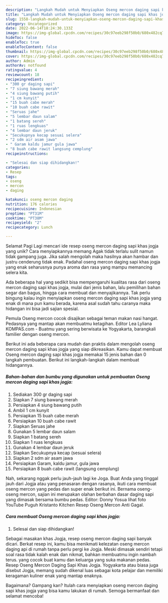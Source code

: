 ```yaml
---
description: "Langkah Mudah untuk Menyiapkan Oseng mercon daging sapi khas jogja yang Enak, Sempurna"
title: "Langkah Mudah untuk Menyiapkan Oseng mercon daging sapi khas jogja yang Enak, Sempurna"
slug: 1558-langkah-mudah-untuk-menyiapkan-oseng-mercon-daging-sapi-khas-jogja-yang-enak-sempurna
category: Uncategorized
date: 2022-06-14T18:24:30.133Z
image: https://img-global.cpcdn.com/recipes/30c97eeb298f50b0/680x482cq70/oseng-mercon-daging-sapi-khas-jogja-foto-resep-utama.jpg
hideToc: false
enableToc: true
enableTocContent: false
thumbnail: https://img-global.cpcdn.com/recipes/30c97eeb298f50b0/680x482cq70/oseng-mercon-daging-sapi-khas-jogja-foto-resep-utama.jpg
cover: https://img-global.cpcdn.com/recipes/30c97eeb298f50b0/680x482cq70/oseng-mercon-daging-sapi-khas-jogja-foto-resep-utama.jpg
author: Admin
authorAv: notfound
ratingvalue: 4
reviewcount: 18
recipeingredient:
- "300 gr daging sapi"
- "7 siung bawang merah"
- "4 siung bawang putih"
- "1 cm kunyit"
- "15 buah cabe merah"
- "10 buah cabe rawit"
- "Seruas jahe"
- "5 lembar daun salam"
- "1 batang sereh"
- "1 ruas lengkuas"
- "4 lembar daun jeruk"
- "Secukupnya kecap sesuai selera"
- "2 sdm air asam jawa"
- " Garam kaldu jamur gula jawa"
- "8 buah cabe rawit langsung cemplung"
recipeinstructions:

- "Selesai dan siap dihidangkan!"
categories:
- Resep
tags:
- oseng
- mercon
- daging

katakunci: oseng mercon daging 
nutrition: 176 calories
recipecuisine: Indonesian
preptime: "PT31M"
cooktime: "PT38M"
recipeyield: "2"
recipecategory: Lunch

---
```



Selamat Pagi Lagi mencari ide resep oseng mercon daging sapi khas jogja yang unik? Cara menyiapkannya memang Agak tidak terlalu sulit namun tidak gampang juga. Jika salah mengolah maka hasilnya akan hambar dan justru cenderung tidak enak. Padahal oseng mercon daging sapi khas jogja yang enak seharusnya punya aroma dan rasa yang mampu memancing selera kita.


Ada beberapa hal yang sedikit bisa mempengaruhi kualitas rasa dari oseng mercon daging sapi khas jogja, mulai dari jenis bahan, lalu pemilihan bahan segar dan bagus, hingga cara membuat dan menyajikannya. Tak perlu bingung kalau ingin menyiapkan oseng mercon daging sapi khas jogja yang enak di mana pun kamu berada, karena asal sudah tahu caranya maka hidangan ini bisa jadi sajian spesial.

Pemula Oseng mercon cocok disajikan sebagai teman makan nasi hangat. Pedasnya yang mantap akan membuatmu ketagihan. Editor Lea Lyliana KOMPAS.com - Buatmu yang sering berwisata ke Yogyakarta, barangkali familier dengan oseng mercon.


Berikut ini ada beberapa cara mudah dan praktis dalam mengolah oseng mercon daging sapi khas jogja yang siap dikreasikan. Kamu dapat membuat Oseng mercon daging sapi khas jogja memakai 15 jenis bahan dan 0 langkah pembuatan. Berikut ini langkah-langkah dalam membuat hidangannya.

<!--inarticleads1-->

##### Bahan-bahan dan bumbu yang digunakan untuk pembuatan Oseng mercon daging sapi khas jogja:

1. Sediakan 300 gr daging sapi
1. Siapkan 7 siung bawang merah
1. Persiapkan 4 siung bawang putih
1. Ambil 1 cm kunyit
1. Persiapkan 15 buah cabe merah
1. Persiapkan 10 buah cabe rawit
1. Siapkan Seruas jahe
1. Gunakan 5 lembar daun salam
1. Siapkan 1 batang sereh
1. Siapkan 1 ruas lengkuas
1. Gunakan 4 lembar daun jeruk
1. Siapkan Secukupnya kecap (sesuai selera)
1. Siapkan 2 sdm air asam jawa
1. Persiapkan  Garam, kaldu jamur, gula jawa
1. Persiapkan 8 buah cabe rawit (langsung cemplung)


Nah, sekarang nggak perlu jauh-jauh lagi ke Joga. Buat Anda yang tinggal jauh dari Jogja atau yang penasaran dengan rasanya, ikuti cara membuat oseng mercon yang pedas dan super enak berikut ini. Bernama oseng-oseng mercon, sajian ini merupakan olahan berbahan dasar daging sapi yang dimasak bersama bumbu pedas. Editor: Donny Yosua lihat foto YouTube Puguh Kristanto Kitchen Resep Oseng Mercon Anti Gagal. 

<!--inarticleads2-->

##### Cara membuat Oseng mercon daging sapi khas jogja:


1. Selesai dan siap dihidangkan!

Sebagai masakan khas Jogja, resep oseng mercon daging sapi banyak dicari. Berkat resep ini, kamu bisa menikmati kelezatan oseng mercon daging api di rumah tanpa perlu pergi ke Jogja. Meski dimasak sendiri tetapi soal rasa tidak kalah enak dan nikmat, bahkan membuatmu ingin nambah terus. yang cocok buat kamu dan keluarga yang suka makanan pedas. Resep Oseng Mercon Daging Sapi Khas Jogja. Yogyakarta atau biasa juga disebut Jogja, memang sudah dikenal luas sebagai kota pelajar dan memiliki keragaman kuliner enak yang mantap enaknya. 

Bagaimana? Gampang kan? Itulah cara menyiapkan oseng mercon daging sapi khas jogja yang bisa kamu lakukan di rumah. Semoga bermanfaat dan selamat mencoba!
